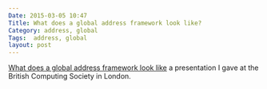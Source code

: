 ```yaml
---
Date: 2015-03-05 10:47
Title: What does a global address framework look like?
Category: address, global
Tags:  address, global
layout: post
---
```




[What does a global address framework look like](http://antarch.github.io/presentations/20150305_AddressDay/20150305_ARB_DIAS_PresentationbeigeCube.html#/) a presentation I gave at the British Computing Society in London. 
